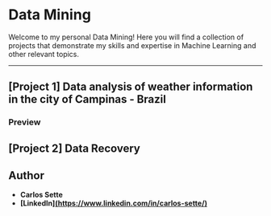 # Data Mining
Welcome to my personal Data Mining! Here you will find a collection of projects that demonstrate my skills and expertise in Machine Learning and other relevant topics.

---
## [Project 1] Data analysis of weather information in the city of Campinas - Brazil




### Preview


## [Project 2] Data Recovery





## Author
- <b>Carlos Sette</b>
- <b>[LinkedIn][(https://www.linkedin.com/in/carlos-sette/)](https://www.linkedin.com/in/carlos-sette/)</b>
